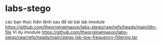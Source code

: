 # labs-stego
các bạn thực hiện lệnh sau để tải bài lab imodule https://github.com/theoriginalmason/labs-stego/raw/refs/heads/main/tên-file
Ví dụ imodule https://github.com/theoriginalmason/labs-stego/raw/refs/heads/main/stego-lsb-low-frequency-filtering.tar
